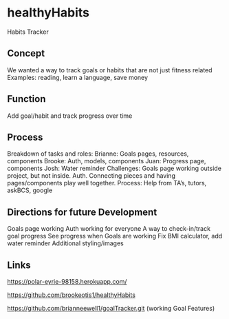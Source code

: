 # healthyHabits
Habits Tracker

## Concept
We wanted a way to track goals or habits that are not just fitness related
  Examples: reading, learn a language, save money


## Function
Add goal/habit and track progress over time

## Process
Breakdown of tasks and roles: 
Brianne: Goals pages, resources, components
Brooke: Auth, models, components
Juan: Progress page, components
Josh: Water reminder
Challenges: Goals page working outside project, but not inside. Auth. Connecting pieces and having pages/components play well together.
Process: Help from TA’s, tutors, askBCS, google


## Directions for future Development
Goals page working
Auth working for everyone
A way to check-in/track goal progress
See progress when Goals are working
Fix BMI calculator, add water reminder
Additional styling/images

## Links
https://polar-eyrie-98158.herokuapp.com/

https://github.com/brookeotis1/healthyHabits

https://github.com/brianneewell1/goalTracker.git (working Goal Features)
